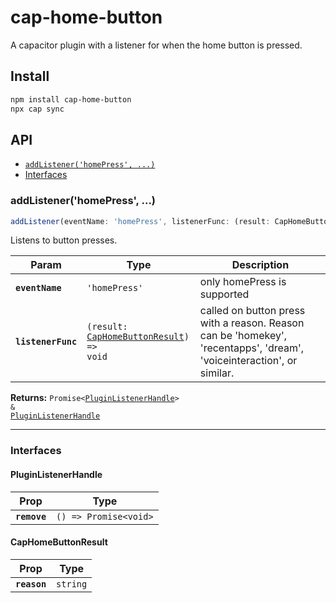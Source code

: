 # cap-home-button

A capacitor plugin with a listener for when the home button is pressed.

## Install

```bash
npm install cap-home-button
npx cap sync
```

## API

<docgen-index>

* [`addListener('homePress', ...)`](#addlistenerhomepress)
* [Interfaces](#interfaces)

</docgen-index>

<docgen-api>
<!--Update the source file JSDoc comments and rerun docgen to update the docs below-->

### addListener('homePress', ...)

```typescript
addListener(eventName: 'homePress', listenerFunc: (result: CapHomeButtonResult) => void) => Promise<PluginListenerHandle> & PluginListenerHandle
```

Listens to button presses.

| Param              | Type                                                                                     | Description                                                                                                           |
| ------------------ | ---------------------------------------------------------------------------------------- | --------------------------------------------------------------------------------------------------------------------- |
| **`eventName`**    | <code>'homePress'</code>                                                                 | only homePress is supported                                                                                           |
| **`listenerFunc`** | <code>(result: <a href="#caphomebuttonresult">CapHomeButtonResult</a>) =&gt; void</code> | called on button press with a reason. Reason can be 'homekey', 'recentapps', 'dream', 'voiceinteraction', or similar. |

**Returns:** <code>Promise&lt;<a href="#pluginlistenerhandle">PluginListenerHandle</a>&gt; & <a href="#pluginlistenerhandle">PluginListenerHandle</a></code>

--------------------


### Interfaces


#### PluginListenerHandle

| Prop         | Type                                      |
| ------------ | ----------------------------------------- |
| **`remove`** | <code>() =&gt; Promise&lt;void&gt;</code> |


#### CapHomeButtonResult

| Prop         | Type                |
| ------------ | ------------------- |
| **`reason`** | <code>string</code> |

</docgen-api>
